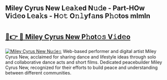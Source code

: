 ## Miley Cyrus New L𝚎a𝚔ed N𝚞𝚍e - Part-HOw Vi𝚍𝚎o L𝚎a𝚔s - H𝚘𝚝 O𝚗𝚕yf𝚊ns P𝚑𝚘tos mImIn

# <h2><a href="http://kf9zea.oniu.top/?m=Miley+Cyrus+New">🔗👉 🔴 Miley Cyrus New P𝚑ot𝚘𝚜 V𝚒d𝚎o</a></h2>

[![Miley Cyrus New Nu𝚍e𝚜](https://i.imgur.com/0qMVB7G.gif)](http://kf9zea.oniu.top/?m=Miley+Cyrus+New)
Web-based performer and digital artist Miley Cyrus New, acclaimed for sharing dance and lifestyle ideas through solo and collaborative dance acts and short films. Dedicated peacebuilder Miley Cyrus New, recognized for their efforts to build peace and understanding between different communities.  
